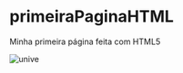 # primeiraPaginaHTML
Minha primeira página feita com HTML5 

![unive](https://user-images.githubusercontent.com/88283829/129431037-0d29570e-434d-41c5-acec-60f666146744.png)

